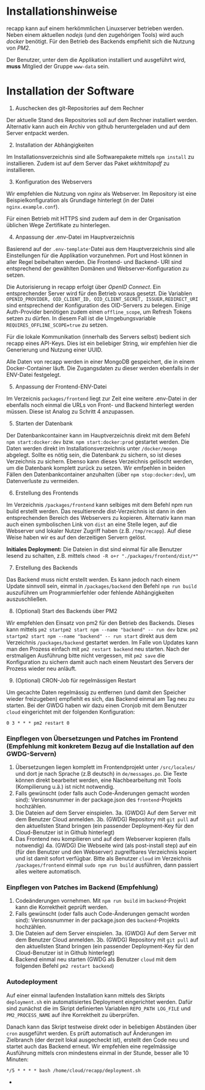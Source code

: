# Installationshinweise

recapp kann auf einem herkömmlichen Linuxserver betrieben werden. Neben einem aktuellen _nodejs_ (und den zugehörigen Tools) wird auch _docker_ benötigt. Für den Betrieb des Backends empfiehlt sich die Nutzung von _PM2_.

Der Benutzer, unter dem die Applikation installiert und ausgeführt wird, **muss** Mitglied der Gruppe `www-data` sein.

# Installation der Software

1. Auschecken des git-Repositories auf dem Rechner

Der aktuelle Stand des Repositories soll auf dem Rechner installiert werden. Alternativ kann auch ein Archiv von github heruntergeladen und auf dem Server entpackt werden.

2. Installation der Abhängigkeiten

Im Installationsverzeichnis sind alle Softwarepakete mittels `npm install` zu installieren. Zudem ist auf dem Server das Paket _wkhtmltopdf_ zu installieren.

3. Konfiguration des Webservers

Wir empfehlen die Nutzung von _nginx_ als Webserver. Im Repository ist eine Beispielkonfiguration als Grundlage hinterlegt (in der Datei `nginx.example.conf`).

Für einen Betrieb mit HTTPS sind zudem auf dem in der Organisation üblichen Wege Zertifikate zu hinterlegen.

4. Anpassung der .env-Datei im Hauptverzeichnis

Basierend auf der `.env-template`-Datei aus dem Hauptverzeichnis sind alle Einstellungen für die Applikation vorzunehmen. Port und Host können in aller Regel beibehalten werden. Die Frontend- und Backend- URI sind entsprechend der gewählten Domänen und Webserver-Konfiguration zu setzen.

Die Autorisierung in recapp erfolgt über _OpenID Connect_. Ein entsprechender Server wird für den Betrieb voraus gesetzt. Die Variablen `OPENID_PROVIDER, OID_CLIENT_ID, OID_CLIENT_SECRET, ISSUER,REDIRECT_URI` sind entsprechend der Konfiguration des OID-Servers zu belegen. Einige Auth-Provider benötigen zudem einen `offline_scope`, um Refresh Tokens setzen zu dürfen. In diesem Fall ist die Umgebungsvariable `REQUIRES_OFFLINE_SCOPE=true` zu setzen.

Für die lokale Kommunikation (innerhalb des Servers selbst) bedient sich recapp eines API-Keys. Dies ist ein beliebiger String, wir empfehlen hier die Generierung und Nutzung einer UUID.

Alle Daten von recapp werden in einer MongoDB gespeichert, die in einem Docker-Container läuft. Die Zugangsdaten zu dieser werden ebenfalls in der ENV-Datei festgelegt.

5. Anpassung der Frontend-ENV-Datei

Im Verzeicnis `packages/frontend` liegt zur Zeit eine weitere .env-Datei in der ebenfalls noch einmal die URLs von Front- und Backend hinterlegt werden müssen. Diese ist Analog zu Schritt 4 anzupassen.

5. Starten der Datenbank

Der Datenbankcontainer kann im Hauptverzeichnis direkt mit dem Befehl `npm start:docker:dev` bzw. `npm start:docker:prod` gestartet werden. Die Daten werden direkt im Installationsverzeichnis unter `/docker/mongo` abgelegt. Sollte es nötig sein, die Datenbank zu sichern, so ist dieses Verzeichnis zu sichern. Ebenso kann dieses Verzeichnis gelöscht werden, um die Datenbank komplett zurück zu setzen. Wir emfpehlen in beiden Fällen den Datenbankcontainer anzuhalten (über `npm stop:docker:dev`), um Datenverluste zu vermeiden.

6. Erstellung des Frontends

Im Verzeichnis `/packages/frontend` kann selbiges mit dem Befehl npm run build erstellt werden. Das resultierende dist-Verzeichnis ist dann in den entsprechenden Bereich des Webservers zu kopieren. Alternativ kann man auch einen symbolischen Link von `dist` an eine Stelle legen, auf die Webserver und lokaler Nutzer Zugriff haben (z.B. `/tmp/recapp`). Auf diese Weise haben wir es auf den derzeitigen Servern gelöst.

**Initiales Deployment:** Die Dateien in dist sind einmal für alle Benutzer lesend zu schalten, z.B. mittels `chmod -R o+r "./packages/frontend/dist/*"`

7. Erstellung des Backends

Das Backend muss nicht erstellt werden. Es kann jedoch nach einem Update sinnvoll sein, einmal in `/packages/backend` den Befehl `npm run build` auszuführen um Programmierfehler oder fehlende Abhängigkeiten auszuschließen.

8. (Optional) Start des Backends über PM2

Wir empfehlen den Einsatz von pm2 für den Betrieb des Backends. Dieses kann mittels `pm2 startpm2 start npm --name "backend" -- run dev` bzw. `pm2 startpm2 start npm --name "backend" -- run start` direkt aus dem Verzeichnis `/packages/backend` gestartet werden. Im Falle von Updates kann man den Prozess einfach mit `pm2 restart backend` neu starten. Nach der erstmaligen Ausführung bitte nicht vergessen, mit `pm2 save` die Konfiguration zu sichern damit auch nach einem Neustart des Servers der Prozess wieder neu anläuft.

9. (Optional) CRON-Job für regelmässigen Restart

Um gecachte Daten regelmässig zu entfernen (und damit den Speicher wieder freizugeben) empfiehlt es sich, das Backend einmal am Tag neu zu starten. Bei der GWDG haben wir dazu einen Cronjob mit dem Benutzer `cloud` eingerichtet mit der folgenden Konfiguration:

`0 3 * * * pm2 restart 0`

### Einpflegen von Übersetzungen und Patches im Frontend (Empfehlung mit konkretem Bezug auf die Installation auf den GWDG-Servern)

1. Übersetzungen liegen komplett im Frontendprojekt unter `/src/locales/` und dort je nach Sprache (z.B deutsch) in `de/messages.po`. Die Texte können direkt bearbeitet werden, eine Nachbearbeitung mit Tools (Kompilierung u.ä.) ist nicht notwendig.
2. Falls gewünscht (oder falls auch Code-Änderungen gemacht worden sind): Versionsnummer in der package.json des `frontend`-Projekts hochzählen.
3. Die Dateien auf dem Server einspielen.
   3a. (GWDG) Auf dem Server mit dem Benutzer Cloud anmelden.
   3b. (GWDG) Repository mit `git pull` auf den aktuellsten Stand bringen (ein passender Deployment-Key für den Cloud-Benutzer ist in Github hinterlegt)
4. Das Frontend neu kompilieren und auf dem Webserver kopieren (falls notwendig)
   4a. (GWDG) Die Webseite wird (als post-install step) auf ein (für den Benutzer und den Webserver) zugreifbares Verzeichnis kopiert und ist damit sofort verfügbar. Bitte als Benutzer `cloud` im Verzeichnis `/packages/frontend` einmal `sudo npm run build` ausführen, dann passiert alles weitere automatisch.

### Einpflegen von Patches im Backend (Empfehlung)

1. Codeänderungen vornehmen. Mit `npm run build` im `backend`-Projekt kann die Korrektheit geprüft werden.
2. Falls gewünscht (oder falls auch Code-Änderungen gemacht worden sind): Versionsnummer in der package.json des `backend`-Projekts hochzählen.
3. Die Dateien auf dem Server einspielen.
   3a. (GWDG) Auf dem Server mit dem Benutzer Cloud anmelden.
   3b. (GWDG) Repository mit `git pull` auf den aktuellsten Stand bringen (ein passender Deployment-Key für den Cloud-Benutzer ist in Github hinterlegt)
4. Backend einmal neu starten (GWDG als Benutzer `cloud` mit dem folgenden Befehl `pm2 restart backend`)

### Autodeployment

Auf einer einmal laufenden Installation kann mittels des Skripts `deployment.sh` ein automatisiertes Deployment eingerichtet werden. Dafür sind zunächst die im Skript definierten Variablen `REPO_PATH LOG_FILE` und
`PM2_PROCESS_NAME`
auf ihre Korrektheit zu überprüfen.

Danach kann das Skript testweise direkt oder in beliebigen Abständen über `cron` ausgeführt werden. Es prüft automatisch auf Änderungen im Zielbranch (der derzeit lokal ausgecheckt ist), erstellt den Code neu und startet auch das Backend erneut. Wir empfehlen eine regelmässige Ausführung mittels cron mindestens einmal in der Stunde, besser alle 10 Minuten:

`*/5 * * * * bash /home/cloud/recapp/deployment.sh`

-

